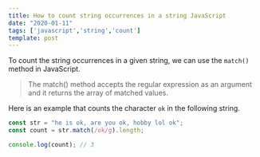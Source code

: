```yaml
---
title: How to count string occurrences in a string JavaScript
date: "2020-01-11"
tags: ['javascript','string','count']
template: post
---
```


To count the string occurrences in a given string, we can use the `match()` method in JavaScript.

> The match() method accepts the regular expression as an argument and it returns the array of matched values.

Here is an example that counts the character `ok` in the following string.

```js
const str = "he is ok, are you ok, hobby lol ok";
const count = str.match(/ok/g).length;

console.log(count); // 3
```
